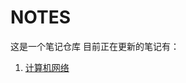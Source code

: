 # NOTES
这是一个笔记仓库
目前正在更新的笔记有：

1. [计算机网络](https://github.com/huahuangyu/NOTES/tree/main/01%20%E8%AE%A1%E7%AE%97%E6%9C%BA%E7%BD%91%E7%BB%9C)

